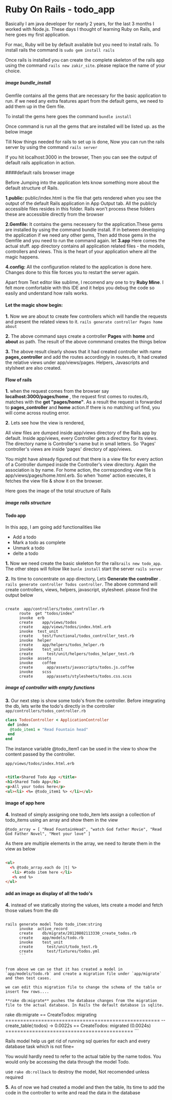 # Ruby On Rails - todo_app

Basically I am java developer for nearly 2 years, for the last 3 months I worked with Node.js.
These days I thought of learning Ruby on Rails, and here goes my first application. 

For mac, Ruby will be by default available but you need to install rails. To install rails the command is 
```sudo gem install rails```

Once rails is installed you can create the complete skeleton of the rails app using the command ```rails new zakir_site```. please replace the name of your choice.


##### image bundle_install


Gemfile contains all the gems that are necessary for the basic application to run. if we need any extra features apart from the default gems, we need to add them up in the Gem file.

To install the gems here goes the command ```bundle install ```


Once command is run all the gems that are installed will be listed up. as the below image

Till Now things needed for rails to set up is done, Now you can run the rails server by using the command ```rails server```


If you hit localhost:3000 in the browser, Then you can see the output of default rails application in action.

####default rails browser image

Before Jumping into the application lets know something more about the default structure of Rails. 

**1.public:** public/index.html is the file that gets rendered when you see the output of the default Rails application in App Output tab. All the publicly accessible files resides in this folder. Rails won't process these folders these are accessible directly from the browser

**2.Gemfile:** It contains the gems necessery for the application.These gems are installed by using the command bundle install. If in between developing the application if we need any other gems, Then add those gems in the Gemfile and you need to run the command again.
let
**3.app** Here comes the actual stuff. app directory contains all application related files - the models, controllers and views. This is the heart of your application where all the magic happens.	

**4.config:** All the configuration related to the application is done here. Changes done to this file forces you to restart the server again.


Apart from Text editor like sublime, I recomend any one to try **Ruby Mine**. I felt more comfortable with this IDE and it helps you debug the code so easily and understand how rails works.  

#### Let the magic show begin:

**1.** Now we are about to create few controllers which will handle the requests and present the related views to it.
```rails generate controller Pages home about```

**2.** The above command says create a controller **Pages** with **home** and **about** as path. The result of the above commmand creates the things below


**3.** The above result clearly shows that it had created controller with name **pages_controller** and add the routes accordingly in routes.rb, It had created the relative views under app/views/pages. Helpers, Javascripts and stylsheet are also created. 


#### Flow of rails

**1.** when the request comes from the browser say	 **localhost:3000/pages/home** , the request first comes to routes.rb, matches with the **get "pages/home"**. As a result the request is forwarded to **pages_controller** and **home** action.If there is no matching url find, you will come across routing error. 

**2.** Lets see how the view is rendered,

All view files are dumped inside app/views directory of the Rails app by default. Inside app/views, every Controller gets a directory for its views. The directory name is Controller's name but in small letters. So 'Pages' controller's views are inside 'pages' directory of app/views.

You might have already figured out that there is a view file for every action of a Controller dumped inside the Controller's view directory. Again the association is by name. For home action, the corresponding view file is app/views/pages/home.html.erb. So when 'home' action executes, it fetches the view file & show it on the browser.

Here goes the image of the total structure of Rails
##### image rails structure 




#### Todo app

In this app, I am going add functionalities like 

- Add a todo
- Mark a todo as complete
- Unmark a todo
- delte a todo

**1.** Now we need create the basic skeleton for the rails```rails new todo_app```. The other steps will follow like ```bunle install```
start the server ```rails server```

**2.** Its time to concentrate on app directory, Lets **Generate the controller** . ```rails generate controller Todos controller```. The above command will create controllers, views, helpers, javascript, stylesheet. please find the output below

```

create  app/controllers/todos_controller.rb
      route  get "todos/index"
      invoke  erb
      create    app/views/todos
      create    app/views/todos/index.html.erb
      invoke  test_unit
      create    test/functional/todos_controller_test.rb
      invoke  helper
      create    app/helpers/todos_helper.rb
      invoke    test_unit
      create      test/unit/helpers/todos_helper_test.rb
      invoke  assets
      invoke    coffee
      create      app/assets/javascripts/todos.js.coffee
      invoke    scss
      create      app/assets/stylesheets/todos.css.scss

```

##### image of controller with empty functions

**3.** Our next step is show some todo's from the controller. Before integrating the db, lets write the todo's directly in the controller
`app/controllers/todos_controller.rb`

```ruby
class TodosController < ApplicationController
 def index
  @todo_item1 = "Read Fountain head"
 end
end
```


The instance variable @todo_item1 can be used in the view to show the content passed by the controller.

`app/views/todos/index.html.erb`

```html

<title>Shared Todo App </title>
<h1>Shared Todo App</h1>
<p>All your todos here</p>
<ul><li> <%= @todo_item1 %> </li></ul>
```


#### image of app here 

**4.** Instead of simply assigning one todo_item lets assign a collection of todo_items using an array and show them in the view

`@todo_array = [ "Read FountainHead", "watch God father Movie", "Read God Father Novel", "Meet your love" ]`

As there are multiple elements in the array, we need to iterate them in the view as below

```html

<ul>
  <% @todo_array.each do |t| %>
   <li> #todo item here </li>
   <% end %>
</ul>
```
#### add an image as display of all the todo's


**4.** instead of we statically storing the values, lets create a model and fetch those values from the db

```

rails generate model Todo todo_item:string
      invoke  active_record
      create    db/migrate/20120802113330_create_todos.rb
      create    app/models/todo.rb
      invoke    test_unit
      create      test/unit/todo_test.rb
      create      test/fixtures/todos.yml
      ```
      
      
from above we can se that it has created a model in `app/models/todo.rb` and create a migration file under `app/migrate` and then test cases.

we can edit this migration file to change the schema of the table or insert few rows....

**rake db:migrate** pushes the database changes from the migration file to the actual database. In Rails the default database is sqlite.

```
rake db:migrate 
  ==  CreateTodos: migrating ====================================================
    -- create_table(:todos)
    -> 0.0022s
    ==  CreateTodos: migrated (0.0024s) ===========================================
    ```
 
 Rails model help us get rid of running sql queries for each and every database task which is not fine=

  You would hardly need to refer to the actual table by the name todos. You would only be accessing the data through the model Todo.

use `rake db:rollback` to destroy the model, Not recomended unless required

**5.** As of now we had created a model and then the table, Its time to add the code in the controller to write and read the data in the database 


